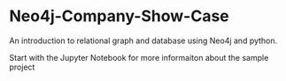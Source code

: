 # Neo4j-Company-Show-Case

An introduction to relational graph and database using Neo4j and python.

Start with the Jupyter Notebook for more informaiton about the sample project
